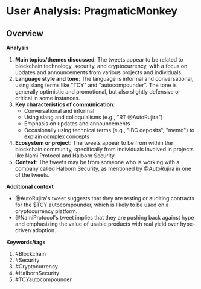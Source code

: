 # User Analysis: PragmaticMonkey

## Overview

**Analysis**

1. **Main topics/themes discussed**: The tweets appear to be related to blockchain technology, security, and cryptocurrency, with a focus on updates and announcements from various projects and individuals.
2. **Language style and tone**: The language is informal and conversational, using slang terms like "TCY" and "autocompounder". The tone is generally optimistic and promotional, but also slightly defensive or critical in some instances.
3. **Key characteristics of communication**:
	* Conversational and informal
	* Using slang and colloquialisms (e.g., "RT @AutoRujira")
	* Emphasis on updates and announcements
	* Occasionally using technical terms (e.g., "IBC deposits", "memo") to explain complex concepts
4. **Ecosystem or project**: The tweets appear to be from within the blockchain community, specifically from individuals involved in projects like Nami Protocol and Halborn Security.
5. **Context**: The tweets may be from someone who is working with a company called Halborn Security, as mentioned by @AutoRujira in one of the tweets.

**Additional context**

* @AutoRujira's tweet suggests that they are testing or auditing contracts for the $TCY autocompounder, which is likely to be used on a cryptocurrency platform.
* @NamiProtocol's tweet implies that they are pushing back against hype and emphasizing the value of usable products with real yield over hype-driven adoption.

**Keywords/tags**

1. #Blockchain
2. #Security
3. #Cryptocurrency
4. #HalbornSecurity
5. #TCYautocompounder